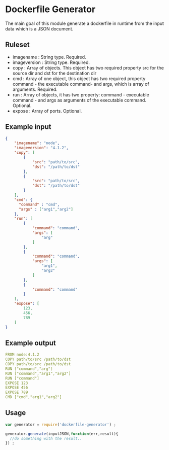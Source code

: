 # Dockerfile Generator

The main goal of this module generate a dockerfile in runtime from the input data which is a JSON document.

## Ruleset

- imagename : String type. Required.
- imageversion : String type. Required.
- copy : Array of objects. This object has two required property src for the source dir and dst for the destination dir
- cmd : Array of one object, this object has two required property command - the executable command- and args, which is array of arguments. Required.
- run : Array of objects, it has two property: command - executable command - and args as arguments of the executable command. Optional.
- expose : Array of ports. Optional.

## Example input
```json
{
    "imagename": "node",
    "imageversion": "4.1.2",
    "copy": [
        {
            "src": "path/to/src",
            "dst": "/path/to/dst"
        },
        {
            "src": "path/to/src",
            "dst": "/path/to/dst"
        }
    ],
    "cmd": {
      "command" : "cmd",
      "args" : ["arg1","arg2"]
    },
    "run": [
        {
            "command": "command",
            "args": [
                "arg"
            ]
        },
        {
            "command": "command",
            "args": [
                "arg1",
                "arg2"
            ]
        },
        {
            "command": "command"
        }
    ],
    "expose": [
        123,
        456,
        789
    ]
}
```

## Example output

```yml
FROM node:4.1.2
COPY path/to/src /path/to/dst
COPY path/to/src /path/to/dst
RUN ["command","arg"]
RUN ["command","arg1","arg2"]
RUN ["command"]
EXPOSE 123
EXPOSE 456
EXPOSE 789
CMD ["cmd","arg1","arg2"]
```
## Usage

```Javascript
var generator = require('dockerfile-generator') ;

generator.generate(inputJSON,function(err,result){
  //do something with the result..
}) ;
```
